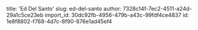 title: 'Ed Del Santo'
slug: ed-del-santo
author: 7328c14f-7ec2-4511-a24d-29a1c5ce23eb
import_id: 30dc92fb-4956-479b-a43c-99fdf4ce4837
id: 1e8f8802-f768-4d7c-8f90-876e1ad45ef4
